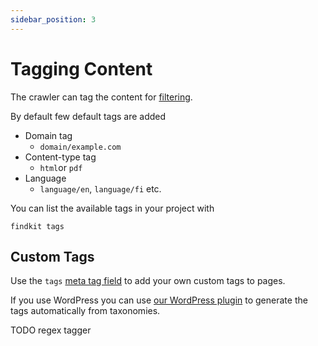 ```yaml
---
sidebar_position: 3
---
```


# Tagging Content

The crawler can tag the content for [filtering](/ui/filtering).

By default few default tags are added

- Domain tag
  - `domain/example.com`
- Content-type tag
  - `html`or `pdf`
- Language
  - `language/en`, `language/fi` etc.

You can list the available tags in your project with

```
findkit tags
```

## Custom Tags

Use the `tags` [meta tag field](/crawler/meta-tag#tags-string) to add your own
custom tags to pages.

If you use WordPress you can use [our WordPress
plugin](https://github.com/findkit/wp-findkit) to generate the tags
automatically from taxonomies.

TODO regex tagger
